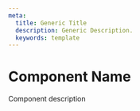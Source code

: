 ```yaml
---
meta:
  title: Generic Title
  description: Generic Description.
  keywords: template
---
```


# Component Name
Component description

<entry-ad />

<doc-footer />
